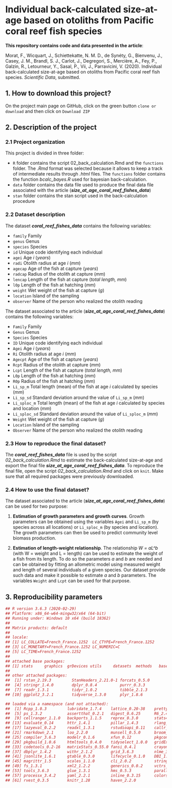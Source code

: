 # **Individual back-calculated size-at-age based on otoliths from Pacific coral reef fish species**



**This repository contains code and data presented in the article**:

Morat, F., Wicquart, J., Schiettekatte, N. M. D., de Synéty, G., Bienvenu, J., Casey, J. M., Brandl, S. J., Carlot, J., Degregori, S., Mercière, A., Fey, P., Galzin, R., Letourneur, Y., Sasal, P., Vii, J., Parravicini, V. (2020). Individual back-calculated size-at-age based on otoliths from Pacific coral reef fish species. _Scientific Data_, submitted.



## 1. How to download this project?



On the project main page on GitHub, click on the green button `clone or download` and then click on `Download ZIP`



## 2. Description of the project



### 2.1 Project organization

This project is divided in three folder:

* `R` folder contains the script 02_back_calculation.Rmd and the `functions` folder.  The _.Rmd_ format was selected because it allows to keep a track of intermediate results through _.html_ files. The `functions` folder contains the function _bcalc_bayes.R_ used for bayesian back-calculation.
* `data` folder contains the data file used to produce the final data file associated with the article (**_size_at_age_coral_reef_fishes_data_**)
* `stan` folder contains the stan script used in the back-calculation procedure



### 2.2 Dataset description

The dataset **_coral_reef_fishes_data_** contains the following variables:

- `family` Family
- `genus` Genus
- `species` Species
- `id` Unique code identifying each individual
- `agei` Age *i* (*years*)
- `radi` Otolith radius at age *i* (*mm*)
- `agecap` Age of the fish at capture (*years*)
- `radcap` Radius of the otolith at capture (*mm*)
- `lencap` Length of the fish at capture (*total length, mm*)
- `l0p` Length of the fish at hatching (*mm*)
- `weight` Wet weight of the fish at capture (*g*)
- `location` Island of the sampling
- `observer` Name of the person who realized the otolith reading



The dataset associated to the article (**_size_at_age_coral_reef_fishes_data_**) contains the following variables:

- `Family` Family
- `Genus` Genus
- `Species` Species
- `ID` Unique code identifying each individual
- `Agei` Age *i* (*years*)
- `Ri` Otolith radius at age *i* (*mm*)
- `Agecpt` Age of the fish at capture (*years*)
- `Rcpt` Radius of the otolith at capture (*mm*)
- `Lcpt` Length of the fish at capture (*total length, mm*)
- `L0p` Length of the fish at hatching (*mm*)
- `R0p` Radius of the fish at hatching (*mm*)
- `Li_sp_m` Total length (mean) of the fish at age *i* calculated by species (*mm*)
- `Li_sp_sd` Standard deviation around the value of `Li_sp_m` (_mm_)
- `Li_sploc_m` Total length (mean) of the fish at age *i* calculated by species and location (*mm*)
- `Li_sploc_sd` Standard deviation around the value of `Li_sploc_m` (_mm_)
- `Weight` Wet weight of the fish at capture (*g*)
- `Location` Island of the sampling
- `Observer` Name of the person who realized the otolith reading



### 2.3 How to reproduce the final dataset?

The **_coral_reef_fishes_data_** file is used by the script _02_back_calculation.Rmd_ to estimate the back-calculated size-at-age and export the final file **_size_at_age_coral_reef_fishes_data_**. To reproduce the final file, open the script _02_back_calculation.Rmd_ and click on `knit`. Make sure that all required packages were previously downloaded.



### 2.4 How to use the final dataset?

The dataset associated to the article (**_size_at_age_coral_reef_fishes_data_**) can be used for two purpose:

1. **Estimation of growth parameters and growth curves**. Growth parameters can be obtained using the variables `Agei` and `Li_sp_m` (by species across all locations) or `Li_sploc_m` (by species and location). The growth parameters can then be used to predict community level biomass production.

2. **Estimation of length-weight relationship**. The relationship _W = aL^b_ (with W = weight and L = length) can be used to estimate the weight of a fish from its length. To do so the parameters _a_ and _b_ are needed and can be obtained by fitting an allometric model using measured weight and length of several individuals of a given species. Our dataset provide such data and make it possible to estimate _a_ and _b_ parameters. The variables `Weight` and `Lcpt` can be used for that purpose.



## 3. Reproducibility parameters



```R
## R version 3.6.3 (2020-02-29)
## Platform: x86_64-w64-mingw32/x64 (64-bit)
## Running under: Windows 10 x64 (build 18362)
## 
## Matrix products: default
## 
## locale:
## [1] LC_COLLATE=French_France.1252  LC_CTYPE=French_France.1252   
## [3] LC_MONETARY=French_France.1252 LC_NUMERIC=C                  
## [5] LC_TIME=French_France.1252    
## 
## attached base packages:
## [1] stats     graphics  grDevices utils     datasets  methods   base     
## 
## other attached packages:
##  [1] rstan_2.19.3         StanHeaders_2.21.0-1 forcats_0.5.0       
##  [4] stringr_1.4.0        dplyr_0.8.4          purrr_0.3.3         
##  [7] readr_1.3.1          tidyr_1.0.2          tibble_2.1.3        
## [10] ggplot2_3.2.1        tidyverse_1.3.0      plyr_1.8.6          

## loaded via a namespace (and not attached):
##  [1] Rcpp_1.0.3         lubridate_1.7.4    lattice_0.20-38    prettyunits_1.1.1 
##  [5] ps_1.3.2           assertthat_0.2.1   digest_0.6.25      R6_2.4.1          
##  [9] cellranger_1.1.0   backports_1.1.5    reprex_0.3.0       stats4_3.6.3      
## [13] evaluate_0.14      httr_1.4.1         pillar_1.4.3       rlang_0.4.5       
## [17] lazyeval_0.2.2     readxl_1.3.1       rstudioapi_0.11    callr_3.4.2       
## [21] rmarkdown_2.1      loo_2.2.0          munsell_0.5.0      broom_0.5.5       
## [25] compiler_3.6.3     modelr_0.1.6       xfun_0.12          pkgconfig_2.0.3   
## [29] pkgbuild_1.0.6     htmltools_0.4.0    tidyselect_1.0.0   gridExtra_2.3     
## [33] codetools_0.2-16   matrixStats_0.55.0 fansi_0.4.1        crayon_1.3.4      
## [37] dbplyr_1.4.2       withr_2.1.2        grid_3.6.3         nlme_3.1-144      
## [41] jsonlite_1.6.1     gtable_0.3.0       lifecycle_0.1.0    DBI_1.1.0         
## [45] magrittr_1.5       scales_1.1.0       cli_2.0.2          stringi_1.4.6     
## [49] fs_1.3.1           xml2_1.2.2         generics_0.0.2     vctrs_0.2.3       
## [53] tools_3.6.3        glue_1.3.1         hms_0.5.3          parallel_3.6.3    
## [57] processx_3.4.2     yaml_2.2.1         inline_0.3.15      colorspace_1.4-1  
## [61] rvest_0.3.5        knitr_1.28         haven_2.2.0  
```